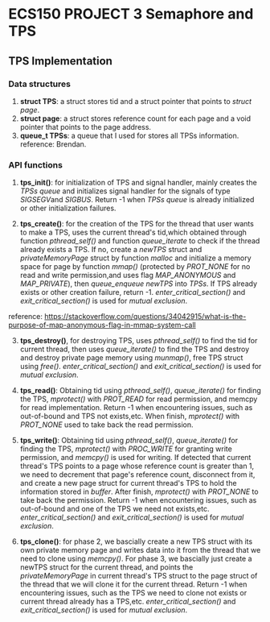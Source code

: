 # ECS150 PROJECT 3 Semaphore and TPS #

## TPS Implementation ##

### Data structures ###
1. **struct TPS**: a struct stores tid and a struct pointer that points to *struct page*.
2. **struct page**: a struct stores reference count for each page and a void pointer that 
points to the page address.
3. **queue_t TPSs**: a queue that I used for stores all TPSs information.
reference: Brendan.

### API functions ###
1. **tps_init()**: for initialization of TPS and signal handler, mainly creates the 
*TPSs queue* and initializes signal handler for the signals of type *SIGSEGV*and *SIGBUS*.
Return -1 when *TPSs queue* is already initialized or other initialization failures.

2. **tps_create()**: for the creation of the TPS for the thread that user wants to make a TPS,
uses the current thread's tid,which obtained through function *pthread_self()* and function 
*queue_iterate* to check if the thread already exists a TPS. If no, create a *newTPS* struct
and *privateMemoryPage* struct by function *malloc* and initialize a memory space for page 
by function *mmap()* (protected by *PROT_NONE* for no read and write permission,and uses 
flag *MAP_ANONYMOUS* and *MAP_PRIVATE*), 
then *queue_enqueue* *newTPS* into *TPSs*. If TPS already exists or other creation failure, 
return -1. *enter_critical_section()* and *exit_critical_section()* is used for *mutual exclusion*.

reference: https://stackoverflow.com/questions/34042915/what-is-the-purpose-of-map-anonymous-flag-in-mmap-system-call

3. **tps_destroy()**, for destroying TPS, uses *pthread_self()* to find the tid for current thread,
then uses *queue_iterate()* to find the TPS and destroy and destroy private page memory using *munmap()*,
free TPS struct using *free()*. *enter_critical_section()* and *exit_critical_section()* is used for 
*mutual exclusion*.

4. **tps_read()**: Obtaining tid using *pthread_self()*, *queue_iterate()* for finding the TPS, *mprotect()*
with *PROT_READ* for read permission, and memcpy for read implementation. Return -1 when encountering issues, 
such as out-of-bound and TPS not exists,etc. When finish, *mprotect()* with *PROT_NONE* used to take back the
read permission.

5. **tps_write()**: Obtaining tid using *pthread_self()*, *queue_iterate()* for finding the TPS, *mprotect()*
with *PROC_WRITE* for granting write permission, and *memcpy()* is used for writing. If detected that current
thread's TPS points to a page whose reference count is greater than 1, we need to decrement that page's reference
count, disconnect from it, and create a new page struct for current thread's TPS to hold the information stored in
*buffer*. After finish, *mprotect()* with *PROT_NONE* to take back the permission. Return -1 when encountering 
issues, such as out-of-bound and one of the TPS we need not exists,etc.
*enter_critical_section()* and *exit_critical_section()* is used for *mutual exclusion*.

6. **tps_clone()**: for phase 2, we bascially create a new TPS struct with its own private memory page
and writes data into it from the thread that we need to clone using *memcpy()*. For phase 3,
we bascially just create a newTPS struct for the current thread, and points the *privateMemoryPage* in
current thread's TPS struct to the page struct of the thread that we will clone it for the current thread.
Return -1 when encountering issues, such as the TPS we need to clone not exists or current thread already
has a TPS,etc.
*enter_critical_section()* and *exit_critical_section()* is used for *mutual exclusion*.
